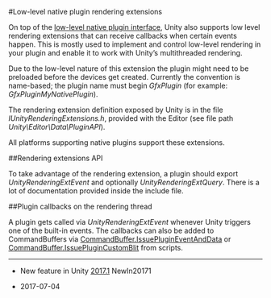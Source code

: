 #Low-level native plugin rendering extensions

On top of the [low-level native plugin interface](NativePluginInterface), Unity also supports low level rendering extensions that can receive callbacks when certain events happen. This is mostly used to implement and control low-level rendering in your plugin and enable it to work with Unity’s multithreaded rendering.

Due to the low-level nature of this extension the plugin might need to be preloaded before the devices get created. Currently the convention is name-based; the plugin name must begin _GfxPlugin_ (for example: _GfxPluginMyNativePlugin_).

The rendering extension definition exposed by Unity is in the file _IUnityRenderingExtensions.h_, provided with the Editor (see file path _Unity\Editor\Data\PluginAPI_).

All platforms supporting native plugins support these extensions.

##Rendering extensions API

To take advantage of the rendering extension, a plugin should export _UnityRenderingExtEvent_ and optionally _UnityRenderingExtQuery_. There is a lot of documentation provided inside the include file.

##Plugin callbacks on the rendering thread

A plugin gets called via _UnityRenderingExtEvent_ whenever Unity triggers one of the built-in events. The callbacks can also be added to CommandBuffers via [CommandBuffer.IssuePluginEventAndData](ScriptRef:Rendering.CommandBuffer.IssuePluginEventAndData.html) or [CommandBuffer.IssuePluginCustomBlit](ScriptRef:Rendering.CommandBuffer.IssuePluginCustomBlit.html) from scripts.

-----

* <span class="page-history">New feature in Unity [2017.1](https://docs.unity3d.com/2017.1/Documentation/Manual/30_search.html?q=newin20171) <span class="search-words">NewIn20171</span></span>

* <span class="page-edit">2017-07-04 <!-- include IncludeTextNewPageNoEdit --></span>
